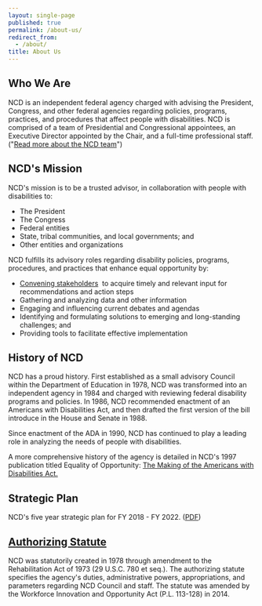 ```yaml
---
layout: single-page
published: true
permalink: /about-us/
redirect_from:
  - /about/
title: About Us
---
```

## Who We Are

NCD is an independent federal agency charged with advising the President, Congress, and other federal agencies regarding policies, programs, practices, and procedures that affect people with disabilities. NCD is comprised of a team of Presidential and Congressional appointees, an Executive Director appointed by the Chair, and a full-time professional staff. ("[Read more about the NCD team](https://ncd.gov/council_and_staff)")

## NCD's Mission

NCD's mission is to be a trusted advisor, in collaboration with people with disabilities to:

* The President
* The Congress
* Federal entities
* State, tribal communities, and local governments; and
* Other entities and organizations

NCD fulfills its advisory roles regarding disability policies, programs, procedures, and practices that enhance equal opportunity by:

* [Convening stakeholders](https://ncd.gov/events/)  to acquire timely and relevant input for recommendations and action steps
* Gathering and analyzing data and other information
* Engaging and influencing current debates and agendas
* Identifying and formulating solutions to emerging and long-standing challenges; and
* Providing tools to facilitate effective implementation

## History of NCD

NCD has a proud history. First established as a small advisory Council within the Department of Education in 1978, NCD was transformed into an independent agency in 1984 and charged with reviewing federal disability programs and policies. In 1986, NCD recommended enactment of an Americans with Disabilities Act, and then drafted the first version of the bill introduce in the House and Senate in 1988. 

Since enactment of the ADA in 1990, NCD has continued to play a leading role in analyzing the needs of people with disabilities. 

A more comprehensive history of the agency is detailed in NCD's 1997 publication titled Equality of Opportunity: [The Making of the Americans with Disabilities Act.](https://ncd.gov/publications/1997/equality_of_Opportunity_The_Making_of_the_Americans_with_Disabilities_Act)

## Strategic Plan

NCD's five year strategic plan for FY 2018 - FY 2022. ([PDF](https://ncd.gov/Accountability/strategicplan))

## [Authorizing Statute](https://ncd.gov/about/authorizing-statute)

NCD was statutorily created in 1978 through amendment to the Rehabilitation Act of 1973 (29 U.S.C. 780 et seq.). The authorizing statute specifies the agency's duties, administrative powers, appropriations, and parameters regarding NCD Council and staff. The statute was amended by the Workforce Innovation and Opportunity Act (P.L. 113-128) in 2014.